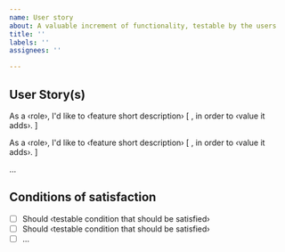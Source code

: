```yaml
---
name: User story
about: A valuable increment of functionality, testable by the users
title: ''
labels: ''
assignees: ''

---
```


<!--
⚠️ Public content warning ⚠️
Issues created in this repository will be publicly available on the Internet. Please do not include any sensitive or internal information in your issue.

🔒 Reporting security vulnerabilities 🔒
Do not create issues about security vulnerabilities. Please consult our security policy for instructions about how to safely report a security issue: https://github.com/az-digital/az_quickstart/security/policy
-->

## User Story(s)

<!--- Edit and replace examples below. Add or remove as needed  -->

As a ‹role›, I'd like to ‹feature short description› [ , in order to ‹value it adds›. ]

As a ‹role›, I'd like to ‹feature short description› [ , in order to ‹value it adds›. ]

…

## Conditions of satisfaction
- [ ] Should ‹testable condition that should be satisfied›
- [ ] Should ‹testable condition that should be satisfied›
- [ ] …

<!--- ## _DELETE FOLLOWING SECTIONS_

### Roles

* _Visitor_ of an Arizona Quickstart website
* _Member_ of the Arizona Digital team
* _Admin_ of the Arizona Digital team

### A good user story should be (I-N-V-E-S-T principle)

* _Independent_ (from other user stories, allowing to realize them in any order)
* _Negotiable_ (omit details that would freeze the story)
* _Valuable_ (implementation delivers an increment of functionality, observable by and useful to users)
* _Estimatable_ (developers should be able to estimate its size relative to other stories)
* _Sizable_ (implementation fits in one iteration – if it needs many to complete, it is an EPIC)
* _Testable_ (user must be able to check the conditions of satisfaction). -->